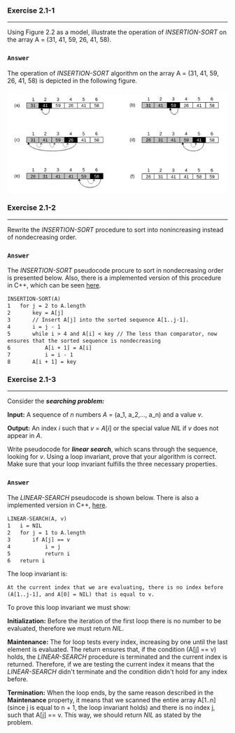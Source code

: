 ### Exercise 2.1-1
***
Using Figure 2.2 as a model, illustrate the operation of *INSERTION-SORT* on the array A = (31, 41, 59, 26, 41, 58).

### `Answer`
The operation of *INSERTION-SORT* algorithm on the array A = (31, 41, 59, 26, 41, 58) is depicted in the following figure.

<p align="center">
    <img src="../Images/CLRS_2-1-1.png" alt="Insertion sort operation on array A">
</p>

### Exercise 2.1-2
***
Rewrite the *INSERTION-SORT* procedure to sort into nonincreasing instead of nondecreasing order.

### `Answer`
The *INSERTION-SORT* pseudocode procure to sort in nondecreasing order is presented below. Also, there is a implemented version of this procedure in C++, which
can be seen <a href="https://github.com/nicowxd/CLRS/blob/master/Algorithms/insertionSortNonDecreasing.cpp">here</a>.

```
INSERTION-SORT(A)
1   for j = 2 to A.length
2       key = A[j]
3       // Insert A[j] into the sorted sequence A[1..j-1].
4       i = j - 1
5       while i > 4 and A[i] < key // The less than comparator, now ensures that the sorted sequence is nondecreasing
6           A[i + 1] = A[i]
7           i = i - 1
8       A[i + 1] = key 
```
### Exercise 2.1-3
***
Consider the **_searching problem:_**

**Input:** A sequence of *n* numbers *A* = (a_1, a_2,..., a_n) and a value *v*.

**Output:** An index *i* such that *v* = *A*[*i*] or the special value *NIL* if *v* does not appear in *A*.

Write pseudocode for **_linear search_**, which scans through the sequence, looking for *v*. Using a loop invariant, prove that your algorithm is correct. Make sure that your loop invariant fulfills the three necessary properties.

### `Answer`

The *LINEAR-SEARCH* pseudocode is shown below. There is also a implemented version in C++, <a href="https://github.com/nicowxd/CLRS/blob/master/Algorithms/linearSearch.cpp">here</a>.

```
LINEAR-SEARCH(A, v)
1   i = NIL
2   for j = 1 to A.length
3       if A[j] == v
4           i = j
5           return i
6   return i
```
The loop invariant is:

    At the current index that we are evaluating, there is no index before (A[1..j-1], and A[0] = NIL) that is equal to v.

To prove this loop invariant we must show:

**Initialization:** Before the iteration of the first loop there is no number to be evaluated, therefore we must return *NIL*.

**Maintenance:** The for loop tests every index, increasing by one until the last element is evaluated. The return ensures that, if the condition (A[j] == v) holds, the *LINEAR-SEARCH* procedure is terminated and the current index is returned. Therefore, if we are testing the current index it means that the *LINEAR-SEARCH* didn't terminate and the condition didn't hold for any index before.

**Termination:** When the loop ends, by the same reason described in the **Maintenance** property, it means that we scanned the entire array A[1..n] (since j is equal to n + 1, the loop invariant holds) and there is no index j, such that A[j] == v.
This way, we should return *NIL* as stated by the problem.
